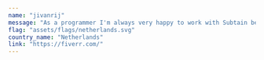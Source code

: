 ```yaml
---
name: "jivanrij"
message: "As a programmer I'm always very happy to work with Subtain because he is independent and has high technical skills in the specific domain I'm doing my project in. The quality of the work he does is good and therefore it helps me out a lot."
flag: "assets/flags/netherlands.svg"
country_name: "Netherlands"
link: "https://fiverr.com/"
---
```


